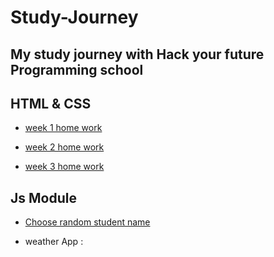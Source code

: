 # Study-Journey
## My study journey with Hack your future Programming school
## HTML & CSS 

- [week 1 home work](https://obadaelsharbatly.github.io/HYF-Study-Journey/HTML&CSS/week1/) 

- [week 2 home work](https://obadaelsharbatly.github.io/HYF-Study-Journey/HTML&CSS/week2/) 

- [week 3 home work](https://obadaelsharbatly.github.io/HYF-Study-Journey/HTML&CSS/week3/homework) 

## Js Module

- [Choose random student name](https://obadaelsharbatly.github.io/HYF-Study-Journey/JS/hyf-thursday-meeting/)

- weather App : 
